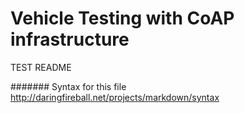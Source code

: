 Vehicle Testing with CoAP infrastructure 
=======================================

TEST README

####### Syntax for this file
http://daringfireball.net/projects/markdown/syntax
